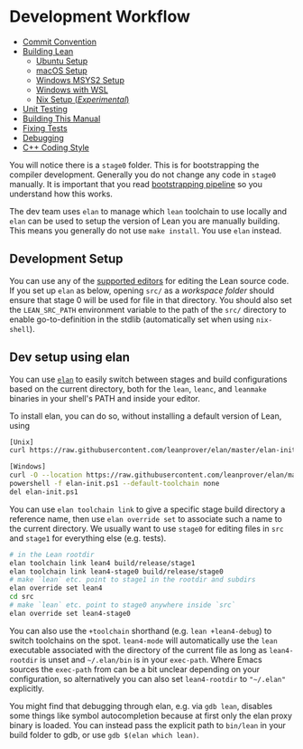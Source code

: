# Development Workflow
- [Commit Convention](./commit_convention.md)
- [Building Lean](../make/index.md)
  - [Ubuntu Setup](../make/ubuntu.md)
  - [macOS Setup](../make/osx-10.9.md)
  - [Windows MSYS2 Setup](../make/msys2.md)
  - [Windows with WSL](../make/wsl.md)
  - [Nix Setup (*Experimental*)](../make/nix.md)
- [Unit Testing](./testing.md)
- [Building This Manual](./mdbook.md)
- [Fixing Tests](./fixing_tests.md)
- [Debugging](./debugging.md)
- [C++ Coding Style](./dev/cpp_coding_style.md)

You will notice there is a `stage0` folder. This is for bootstrapping
the compiler development.  Generally you do not change any code in
`stage0` manually.  It is important that you read [bootstrapping
pipeline](bootstrap.md) so you understand how this works.

The dev team uses `elan` to manage which `lean` toolchain to use
locally and `elan` can be used to setup the version of Lean you are
manually building.  This means you generally do not use `make
install`. You use `elan` instead.

## Development Setup

You can use any of the [supported editors](../setup.md) for editing
the Lean source code. If you set up `elan` as below, opening `src/` as
a *workspace folder* should ensure that stage 0 will be used for file
in that directory. You should also set the `LEAN_SRC_PATH` environment
variable to the path of the `src/` directory to enable
go-to-definition in the stdlib (automatically set when using
`nix-shell`).

## Dev setup using elan

You can use [`elan`](https://github.com/leanprover/elan) to easily
switch between stages and build configurations based on the current
directory, both for the `lean`, `leanc`, and `leanmake` binaries in your shell's
PATH and inside your editor.

To install elan, you can do so, without installing a default version of Lean, using

```bash
[Unix]
curl https://raw.githubusercontent.com/leanprover/elan/master/elan-init.sh -sSf | sh -s -- --default-toolchain none

[Windows]
curl -O --location https://raw.githubusercontent.com/leanprover/elan/master/elan-init.ps1
powershell -f elan-init.ps1 --default-toolchain none
del elan-init.ps1
```

You can use `elan toolchain link` to give a specific stage build
directory a reference name, then use `elan override set` to associate
such a name to the current directory. We usually want to use `stage0`
for editing files in `src` and `stage1` for everything else (e.g.
tests).
```bash
# in the Lean rootdir
elan toolchain link lean4 build/release/stage1
elan toolchain link lean4-stage0 build/release/stage0
# make `lean` etc. point to stage1 in the rootdir and subdirs
elan override set lean4
cd src
# make `lean` etc. point to stage0 anywhere inside `src`
elan override set lean4-stage0
```
You can also use the `+toolchain` shorthand (e.g. `lean +lean4-debug`) to switch
toolchains on the spot. `lean4-mode` will automatically use the `lean` executable
associated with the directory of the current file as long as `lean4-rootdir` is
unset and `~/.elan/bin` is in your `exec-path`. Where Emacs sources the
`exec-path` from can be a bit unclear depending on your configuration, so
alternatively you can also set `lean4-rootdir` to `"~/.elan"` explicitly.

You might find that debugging through elan, e.g. via `gdb lean`, disables some
things like symbol autocompletion because at first only the elan proxy binary
is loaded. You can instead pass the explicit path to `bin/lean` in your build
folder to gdb, or use `gdb $(elan which lean)`.
